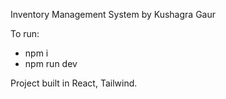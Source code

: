 Inventory Management System by Kushagra Gaur

To run: 
* npm i
* npm run dev

Project built in React, Tailwind.


